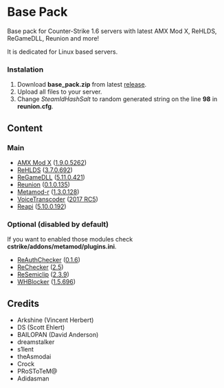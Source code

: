 # Base Pack

Base pack for Counter-Strike 1.6 servers with latest AMX Mod X, ReHLDS, ReGameDLL, Reunion and more!

It is dedicated for Linux based servers.

### Instalation
1. Download **base_pack.zip** from latest [release](https://github.com/TheDoctor0/BasePack/releases/latest/).
2. Upload all files to your server.
3. Change *SteamIdHashSalt* to random generated string on the line **98** in **reunion.cfg**.

## Content

### Main
- [AMX Mod X](https://github.com/alliedmodders/amxmodx) ([1.9.0.5262](https://www.amxmodx.org/amxxdrop/1.9/amxmodx-1.9.0-git5263-base-linux.tar.gz))
- [ReHLDS](https://github.com/dreamstalker/rehlds/) ([3.7.0.692](http://teamcity.rehlds.org/repository/download/Rehlds_Publish/20333:id/rehlds-dist-3.7.0.692-dev.zip))
- [ReGameDLL](https://github.com/s1lentq/ReGameDLL_CS) ([5.11.0.421](http://teamcity.rehlds.org/repository/download/ReGameDLL_Publish/21025:id/regamedll-dist-5.11.0.421-dev.zip))
- [Reunion](http://www.dedicated-server.ru/vbb/showthread.php?t=26486) ([0.1.0.135](http://www.dedicated-server.ru/vbb/attachment.php?attachmentid=11078&d=1565479615))
- [Metamod-r](https://github.com/theAsmodai/metamod-r) ([1.3.0.128](https://github.com/theAsmodai/metamod-r/releases/download/1.3.128/metamod_1.3.0.128.zip))
- [VoiceTranscoder](https://cs.rin.ru/forum/viewtopic.php?f=10&t=63814) ([2017 RC5](https://github.com/WPMGPRoSToTeMa/VoiceTranscoder/releases/download/v2017rc5/VoiceTranscoder_2017RC5.zip))
- [Reapi](http://www.dedicated-server.ru/vbb/showthread.php?t=26904) ([5.10.0.192](http://teamcity.rehlds.org/repository/download/Reapi_Publish/21621:id/reapi_5.12.0.192-dev.zip))

### Optional (disabled by default)

If you want to enabled those modules check **cstrike/addons/metamod/plugins.ini**.

- [ReAuthChecker](http://www.dedicated-server.ru/vbb/showthread.php?t=26787) ([0.1.6](http://www.dedicated-server.ru/vbb/attachment.php?attachmentid=10832&d=1488991141))
- [ReChecker](https://www.dedicated-server.ru/vbb/showthread.php?t=26550) ([2.5](https://www.dedicated-server.ru/vbb/attachment.php?attachmentid=10926&d=1508533269))
- [ReSemiclip](http://www.dedicated-server.ru/vbb/showthread.php?t=26898) ([2.3.9](http://www.dedicated-server.ru/vbb/attachment.php?attachmentid=10814&d=1486952325))
- [WHBlocker](http://aghl.ru/forum/viewtopic.php?f=19&t=1704) ([1.5.696](http://aghl.ru/forum/download/file.php?id=4272&sid=4c75c9b221b1bd9a1e35d1eb46544e6b))

## Credits

- Arkshine (Vincent Herbert)
- DS (Scott Ehlert)
- BAILOPAN (David Anderson)
- dreamstalker
- s1lent
- theAsmodai
- Crock
- PRoSToTeM@
- Adidasman
